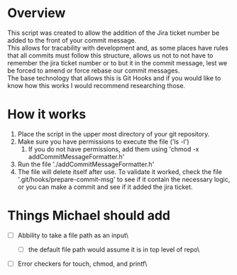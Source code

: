 # Overview 
This script was created to allow the addition of the Jira ticket number be added to the front of your commit message. \
This allows for tracability with development and, as some places have rules that all commits must follow this structure, allows us not to not have to remember the jira ticket number or to but it in the commit message, lest we be forced to amend or force rebase our commit messages.\
The base technology that allows this is Git Hooks and if you would like to know how this works I would recommend researching those.

# How it works
1. Place the script in the upper most directory of your git repository.
2. Make sure you have permissions to execute the file ('ls -l')
    1. If you do not have permissions, add them using 'chmod -x addCommitMessageFormatter.h'
3. Run the file './addCommitMessageFormatter.h'
4. The file will delete itself after use. To validate it worked, check the file '.git/hooks/prepare-commit-msg' to see if it contain the necessary logic, or you can make a commit and see if it added the jira ticket.

# Things Michael should add 
- [ ] Abbility to take a file path as an input\
    - [ ] the default file path would assume it is in top level of repo\
- [ ] Error checkers for touch, chmod, and printf\

